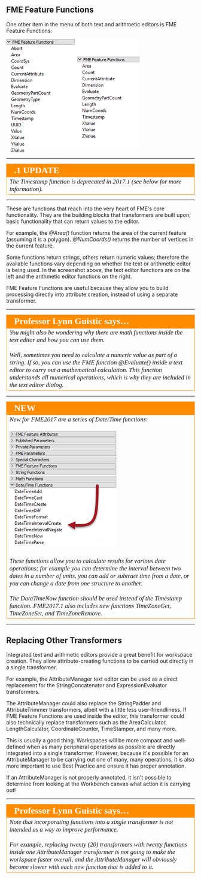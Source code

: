 ## FME Feature Functions ##

One other item in the menu of both text and arithmetic editors is FME Feature Functions:

![](./Images/Img5.006.AttributeManagerFMEFunctions.png)

---

<!--Updated Section--> 

<table style="border-spacing: 0px">
<tr>
<td style="vertical-align:middle;background-color:darkorange;border: 2px solid darkorange">
<i class="fa fa-bolt fa-lg fa-pull-left fa-fw" style="color:white;padding-right: 12px;vertical-align:text-top"></i>
<span style="color:white;font-size:x-large;font-weight: bold;font-family:serif">.1 UPDATE</span>
</td>
</tr>

<tr>
<td style="border: 1px solid darkorange">
<span style="font-family:serif; font-style:italic; font-size:larger">
The Timestamp function is deprecated in 2017.1 (see below for more information).
</span>
</td>
</tr>
</table>

---

These are functions that reach into the very heart of FME's core functionality. They are the building blocks that transformers are built upon; basic functionality that can return values to the editor. 

For example, the *@Area()* function returns the area of the current feature (assuming it is a polygon). *@NumCoords()* returns the number of vertices in the current feature.

Some functions return strings, others return numeric values; therefore the available functions vary depending on whether the text or arithmetic editor is being used. In the screenshot above, the text editor functions are on the left and the arithmetic editor functions on the right.

FME Feature Functions are useful because they allow you to build processing directly into attribute creation, instead of using a separate transformer.

---

<table style="border-spacing: 0px">
<tr>
<td style="vertical-align:middle;background-color:darkorange;border: 2px solid darkorange">
<i class="fa fa-quote-left fa-lg fa-pull-left fa-fw" style="color:white;padding-right: 12px;vertical-align:text-top"></i>
<span style="color:white;font-size:x-large;font-weight: bold;font-family:serif">Professor Lynn Guistic says…</span>
</td>
</tr>

<tr>
<td style="border: 1px solid darkorange">
<span style="font-family:serif; font-style:italic; font-size:larger">
You might also be wondering why there are math functions inside the text editor and how you can use them.
<br><br>Well, sometimes you need to calculate a numeric value as part of a string. If so, you can use the FME function @Evaluate() inside a text editor to carry out a mathematical calculation. This function understands all numerical operations, which is why they are included in the text editor dialog.
</span>
</td>
</tr>
</table>

---

<!--New Section--> 

<table style="border-spacing: 0px">
<tr>
<td style="vertical-align:middle;background-color:darkorange;border: 2px solid darkorange">
<i class="fa fa-bolt fa-lg fa-pull-left fa-fw" style="color:white;padding-right: 12px;vertical-align:text-top"></i>
<span style="color:white;font-size:x-large;font-weight: bold;font-family:serif">NEW</span>
</td>
</tr>

<tr>
<td style="border: 1px solid darkorange">
<span style="font-family:serif; font-style:italic; font-size:larger">
New for FME2017 are a series of Date/Time functions:
<br><br><img src="./Images/Img5.007.DateTimeFunctions.png">
<br><br>These functions allow you to calculate results for various date operations; for example you can determine the interval between two dates in a number of units, you can add or subtract time from a date, or you can change a date from one structure to another.
<br><br>The DataTimeNow function should be used instead of the Timestamp function. FME2017.1 also includes new functions TimeZoneGet, TimeZoneSet, and TimeZoneRemove.
</span>
</td>
</tr>
</table>

---

## Replacing Other Transformers ##
Integrated text and arithmetic editors provide a great benefit for workspace creation. They allow attribute-creating functions to be carried out directly in a single transformer.

For example, the AttributeManager text editor can be used as a direct replacement for the StringConcatenator and ExpressionEvaluator transformers.

The AttributeManager could also replace the StringPadder and AttributeTrimmer transformers, albeit with a little less user-friendliness. If FME Feature Functions are used inside the editor, this transformer could also technically replace transformers such as the AreaCalculator, LengthCalculator, CoordinateCounter, TimeStamper, and many more.

This is usually a good thing. Workspaces will be more compact and well-defined when as many peripheral operations as possible are directly integrated into a single transformer. However, because it's possible for an AttributeManager to be carrying out one of many, many operations, it is also more important to use Best Practice and ensure it has proper annotation. 

If an AttributeManager is not properly annotated, it isn't possible to determine from looking at the Workbench canvas what action it is carrying out!

---

<table style="border-spacing: 0px">
<tr>
<td style="vertical-align:middle;background-color:darkorange;border: 2px solid darkorange">
<i class="fa fa-quote-left fa-lg fa-pull-left fa-fw" style="color:white;padding-right: 12px;vertical-align:text-top"></i>
<span style="color:white;font-size:x-large;font-weight: bold;font-family:serif">Professor Lynn Guistic says…</span>
</td>
</tr>

<tr>
<td style="border: 1px solid darkorange">
<span style="font-family:serif; font-style:italic; font-size:larger">
Note that incorporating functions into a single transformer is not intended as a way to improve performance. 
<br><br>For example, replacing twenty (20) transformers with twenty functions inside one AttributeManager transformer is not going to make the workspace faster overall, and the AttributeManager will obviously become slower with each new function that is added to it.
</span>
</td>
</tr>
</table>